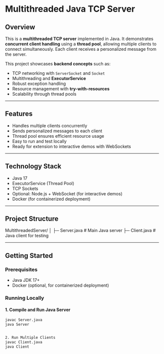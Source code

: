 # Multithreaded Java TCP Server

## Overview
This is a **multithreaded TCP server** implemented in Java. It demonstrates **concurrent client handling** using a **thread pool**, allowing multiple clients to connect simultaneously. Each client receives a personalized message from the server.

This project showcases **backend concepts** such as:

- TCP networking with `ServerSocket` and `Socket`
- Multithreading and **ExecutorService**
- Robust exception handling
- Resource management with **try-with-resources**
- Scalability through thread pools

---

## Features

- Handles multiple clients concurrently
- Sends personalized messages to each client
- Thread pool ensures efficient resource usage
- Easy to run and test locally
- Ready for extension to interactive demos with WebSockets

---

## Technology Stack

- Java 17
- ExecutorService (Thread Pool)
- TCP Sockets
- Optional: Node.js + WebSocket (for interactive demos)
- Docker (for containerized deployment)

---

## Project Structure

MultithreadedServer/
│
├─ Server.java # Main Java server
├─ Client.java # Java client for testing




---

## Getting Started

### Prerequisites
- Java JDK 17+
- Docker (optional, for containerized deployment)

### Running Locally

#### 1. Compile and Run Java Server
```bash
javac Server.java
java Server


2. Run Multiple Clients
javac Client.java
java Client
